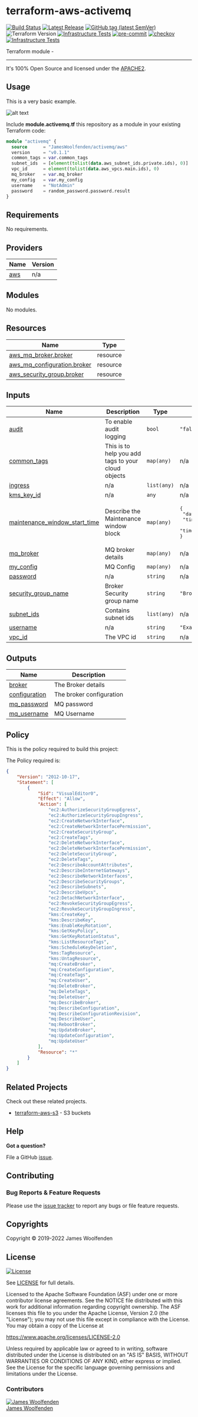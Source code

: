 # terraform-aws-activemq

[![Build Status](https://github.com/JamesWoolfenden/terraform-aws-activemq/workflows/Verify%20and%20Bump/badge.svg?branch=master)](https://github.com/JamesWoolfenden/terraform-aws-activemq)
[![Latest Release](https://img.shields.io/github/release/JamesWoolfenden/terraform-aws-activemq.svg)](https://github.com/JamesWoolfenden/terraform-aws-activemq/releases/latest)
[![GitHub tag (latest SemVer)](https://img.shields.io/github/tag/JamesWoolfenden/terraform-aws-activemq.svg?label=latest)](https://github.com/JamesWoolfenden/terraform-aws-activemq/releases/latest)
![Terraform Version](https://img.shields.io/badge/tf-%3E%3D0.14.0-blue.svg)
[![Infrastructure Tests](https://www.bridgecrew.cloud/badges/github/JamesWoolfenden/terraform-aws-activemq/cis_aws)](https://www.bridgecrew.cloud/link/badge?vcs=github&fullRepo=JamesWoolfenden%2Fterraform-aws-activemq&benchmark=CIS+AWS+V1.2)
[![pre-commit](https://img.shields.io/badge/pre--commit-enabled-brightgreen?logo=pre-commit&logoColor=white)](https://github.com/pre-commit/pre-commit)
[![checkov](https://img.shields.io/badge/checkov-verified-brightgreen)](https://www.checkov.io/)
[![Infrastructure Tests](https://www.bridgecrew.cloud/badges/github/jameswoolfenden/terraform-aws-activemq/general)](https://www.bridgecrew.cloud/link/badge?vcs=github&fullRepo=JamesWoolfenden%2Fterraform-aws-activemq&benchmark=INFRASTRUCTURE+SECURITY)

Terraform module -

---

It's 100% Open Source and licensed under the [APACHE2](LICENSE).

## Usage

This is a very basic example.

![alt text](./diagram/message_queue.png)

Include **module.activemq.tf** this repository as a module in your existing Terraform code:

```terraform
module "activemq" {
  source      = "JamesWoolfenden/activemq/aws"
  version     = "v0.1.1"
  common_tags = var.common_tags
  subnet_ids  = [element(tolist(data.aws_subnet_ids.private.ids), 0)]
  vpc_id      = element(tolist(data.aws_vpcs.main.ids), 0)
  mq_broker   = var.mq_broker
  my_config   = var.my_config
  username    = "NotAdmin"
  password    = random_password.password.result
}
```

<!-- BEGINNING OF PRE-COMMIT-TERRAFORM DOCS HOOK -->
## Requirements

No requirements.

## Providers

| Name | Version |
|------|---------|
| <a name="provider_aws"></a> [aws](#provider\_aws) | n/a |

## Modules

No modules.

## Resources

| Name | Type |
|------|------|
| [aws_mq_broker.broker](https://registry.terraform.io/providers/hashicorp/aws/latest/docs/resources/mq_broker) | resource |
| [aws_mq_configuration.broker](https://registry.terraform.io/providers/hashicorp/aws/latest/docs/resources/mq_configuration) | resource |
| [aws_security_group.broker](https://registry.terraform.io/providers/hashicorp/aws/latest/docs/resources/security_group) | resource |

## Inputs

| Name | Description | Type | Default | Required |
|------|-------------|------|---------|:--------:|
| <a name="input_audit"></a> [audit](#input\_audit) | To enable audit logging | `bool` | `"false"` | no |
| <a name="input_common_tags"></a> [common\_tags](#input\_common\_tags) | This is to help you add tags to your cloud objects | `map(any)` | n/a | yes |
| <a name="input_ingress"></a> [ingress](#input\_ingress) | n/a | `list(any)` | n/a | yes |
| <a name="input_kms_key_id"></a> [kms\_key\_id](#input\_kms\_key\_id) | n/a | `any` | n/a | yes |
| <a name="input_maintenance_window_start_time"></a> [maintenance\_window\_start\_time](#input\_maintenance\_window\_start\_time) | Describe the Maintenance window block | `map(any)` | <pre>{<br>  "day_of_week": "MONDAY",<br>  "time_of_day": "12:05",<br>  "time_zone": "GMT"<br>}</pre> | no |
| <a name="input_mq_broker"></a> [mq\_broker](#input\_mq\_broker) | MQ broker details | `map(any)` | n/a | yes |
| <a name="input_my_config"></a> [my\_config](#input\_my\_config) | MQ Config | `map(any)` | n/a | yes |
| <a name="input_password"></a> [password](#input\_password) | n/a | `string` | n/a | yes |
| <a name="input_security_group_name"></a> [security\_group\_name](#input\_security\_group\_name) | Broker Security group name | `string` | `"Broker"` | no |
| <a name="input_subnet_ids"></a> [subnet\_ids](#input\_subnet\_ids) | Contains subnet ids | `list(any)` | n/a | yes |
| <a name="input_username"></a> [username](#input\_username) | n/a | `string` | `"ExampleUser"` | no |
| <a name="input_vpc_id"></a> [vpc\_id](#input\_vpc\_id) | The VPC id | `string` | n/a | yes |

## Outputs

| Name | Description |
|------|-------------|
| <a name="output_broker"></a> [broker](#output\_broker) | The Broker details |
| <a name="output_configuration"></a> [configuration](#output\_configuration) | The broker configuration |
| <a name="output_mq_password"></a> [mq\_password](#output\_mq\_password) | MQ password |
| <a name="output_mq_username"></a> [mq\_username](#output\_mq\_username) | MQ Username |
<!-- END OF PRE-COMMIT-TERRAFORM DOCS HOOK -->

## Policy

This is the policy required to build this project:

<!-- BEGINNING OF PRE-COMMIT-PIKE DOCS HOOK -->
The Policy required is:

```json
{
    "Version": "2012-10-17",
    "Statement": [
        {
            "Sid": "VisualEditor0",
            "Effect": "Allow",
            "Action": [
                "ec2:AuthorizeSecurityGroupEgress",
                "ec2:AuthorizeSecurityGroupIngress",
                "ec2:CreateNetworkInterface",
                "ec2:CreateNetworkInterfacePermission",
                "ec2:CreateSecurityGroup",
                "ec2:CreateTags",
                "ec2:DeleteNetworkInterface",
                "ec2:DeleteNetworkInterfacePermission",
                "ec2:DeleteSecurityGroup",
                "ec2:DeleteTags",
                "ec2:DescribeAccountAttributes",
                "ec2:DescribeInternetGateways",
                "ec2:DescribeNetworkInterfaces",
                "ec2:DescribeSecurityGroups",
                "ec2:DescribeSubnets",
                "ec2:DescribeVpcs",
                "ec2:DetachNetworkInterface",
                "ec2:RevokeSecurityGroupEgress",
                "ec2:RevokeSecurityGroupIngress",
                "kms:CreateKey",
                "kms:DescribeKey",
                "kms:EnableKeyRotation",
                "kms:GetKeyPolicy",
                "kms:GetKeyRotationStatus",
                "kms:ListResourceTags",
                "kms:ScheduleKeyDeletion",
                "kms:TagResource",
                "kms:UntagResource",
                "mq:CreateBroker",
                "mq:CreateConfiguration",
                "mq:CreateTags",
                "mq:CreateUser",
                "mq:DeleteBroker",
                "mq:DeleteTags",
                "mq:DeleteUser",
                "mq:DescribeBroker",
                "mq:DescribeConfiguration",
                "mq:DescribeConfigurationRevision",
                "mq:DescribeUser",
                "mq:RebootBroker",
                "mq:UpdateBroker",
                "mq:UpdateConfiguration",
                "mq:UpdateUser"
            ],
            "Resource": "*"
        }
    ]
}

```
<!-- END OF PRE-COMMIT-PIKE DOCS HOOK -->

## Related Projects

Check out these related projects.

- [terraform-aws-s3](https://github.com/jameswoolfenden/terraform-aws-s3) - S3 buckets

## Help

**Got a question?**

File a GitHub [issue](https://github.com/JamesWoolfenden/terraform-aws-activemq/issues).

## Contributing

### Bug Reports & Feature Requests

Please use the [issue tracker](https://github.com/JamesWoolfenden/terraform-aws-activemq/issues) to report any bugs or file feature requests.

## Copyrights

Copyright © 2019-2022 James Woolfenden

## License

[![License](https://img.shields.io/badge/License-Apache%202.0-blue.svg)](https://opensource.org/licenses/Apache-2.0)

See [LICENSE](LICENSE) for full details.

Licensed to the Apache Software Foundation (ASF) under one
or more contributor license agreements. See the NOTICE file
distributed with this work for additional information
regarding copyright ownership. The ASF licenses this file
to you under the Apache License, Version 2.0 (the
"License"); you may not use this file except in compliance
with the License. You may obtain a copy of the License at

<https://www.apache.org/licenses/LICENSE-2.0>

Unless required by applicable law or agreed to in writing,
software distributed under the License is distributed on an
"AS IS" BASIS, WITHOUT WARRANTIES OR CONDITIONS OF ANY
KIND, either express or implied. See the License for the
specific language governing permissions and limitations
under the License.

### Contributors

[![James Woolfenden][jameswoolfenden_avatar]][jameswoolfenden_homepage]<br/>[James Woolfenden][jameswoolfenden_homepage]

[jameswoolfenden_homepage]: https://github.com/jameswoolfenden
[jameswoolfenden_avatar]: https://github.com/jameswoolfenden.png?size=150
